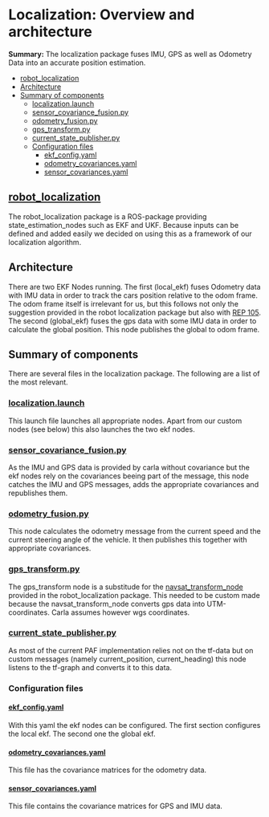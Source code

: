 # Localization: Overview and architecture

**Summary:**
The localization package fuses IMU, GPS as well as Odometry Data into an accurate position estimation.

- [robot\_localization](#robot_localization)
- [Architecture](#architecture)
- [Summary of components](#summary-of-components)
  - [localization.launch](#localizationlaunch)
  - [sensor\_covariance\_fusion.py](#sensor_covariance_fusionpy)
  - [odometry\_fusion.py](#odometry_fusionpy)
  - [gps\_transform.py](#gps_transformpy)
  - [current\_state\_publisher.py](#current_state_publisherpy)
  - [Configuration files](#configuration-files)
    - [ekf\_config.yaml](#ekf_configyaml)
    - [odometry\_covariances.yaml](#odometry_covariancesyaml)
    - [sensor\_covariances.yaml](#sensor_covariancesyaml)

## [robot_localization](http://docs.ros.org/en/melodic/api/robot_localization/html/index.html)

The robot_localization package is a ROS-package providing state_estimation_nodes such as EKF and UKF.
Because inputs can be defined and added easily we decided on using this as a framework of our localization algorithm.

## Architecture

There are two EKF Nodes running.
The first (local_ekf) fuses Odometry data with IMU data in order to track the cars position relative to the odom frame. The odom frame itself is irrelevant for us, but this follows not only the suggestion provided in the robot localization package but also with [REP 105](https://www.ros.org/reps/rep-0105.html).
The second (global_ekf) fuses the gps data with some IMU data in order to calculate the global position.
This node publishes the global to odom frame.

## Summary of components

There are several files in the localization package. The following are a list of the most relevant.

### [localization.launch](../../code/localization/launch/localization.launch)

This launch file launches all appropriate nodes.
Apart from our custom nodes (see below) this also launches the two ekf nodes.

### [sensor_covariance_fusion.py](../../code/localization/src/sensor_covariance_fusion.py)

As the IMU and GPS data is provided by carla without covariance but the ekf nodes rely on the covariances beeing part of the message, this node catches the IMU and GPS messages, adds the appropriate covariances and republishes them.

### [odometry_fusion.py](../../code/localization/src/odometry_fusion.py)

This node calculates the odometry message from the current speed and the current steering angle of the vehicle.
It then publishes this together with appropriate covariances.

### [gps_transform.py](../../code/localization/src/gps_transform.py)

The gps_transform node is a substitude for the [navsat_transform_node](http://docs.ros.org/en/melodic/api/robot_localization/html/integrating_gps.html#using-navsat-transform-node) provided in the robot_localization package.
This needed to be custom made because the navsat_transform_node converts gps data into UTM-coordinates.
Carla assumes however wgs coordinates.

### [current_state_publisher.py](../../code/localization/src/current_state_publisher.py)

As most of the current PAF implementation relies not on the tf-data but on custom messages (namely current_position, current_heading) this node listens to the tf-graph and converts it to this data.

### Configuration files

#### [ekf_config.yaml](../../code/localization/config/ekf_config.yaml)

With this yaml the ekf nodes can be configured.
The first section configures the local ekf. The second one the global ekf.

#### [odometry_covariances.yaml](../../code/localization/config/odometry_covariances.yaml)

This file has the covariance matrices for the odometry data.

#### [sensor_covariances.yaml](../../code/localization/config/sensor_covariances.yaml)

This file contains the covariance matrices for GPS and IMU data.
